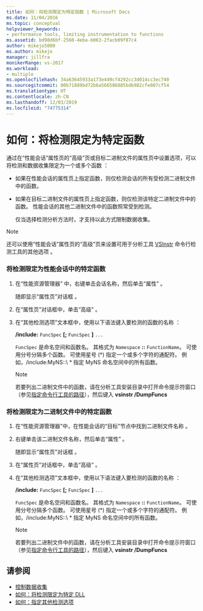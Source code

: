 ```yaml
---
title: 如何：将检测限定为特定函数 | Microsoft Docs
ms.date: 11/04/2016
ms.topic: conceptual
helpviewer_keywords:
- performance tools, limiting instrumentation to functions
ms.assetid: bd98d6bf-2560-4eba-b063-2facb09f87c4
author: mikejo5000
ms.author: mikejo
manager: jillfra
monikerRange: vs-2017
ms.workload:
- multiple
ms.openlocfilehash: 34a63645933a173e449cf4292cc3d014cc3ec740
ms.sourcegitcommit: 00b71889bd72b6a566586885bdb982cfe807cf54
ms.translationtype: HT
ms.contentlocale: zh-CN
ms.lasthandoff: 12/03/2019
ms.locfileid: "74775314"
---
```

# <a name="how-to-limit-instrumentation-to-specific-functions"></a>如何：将检测限定为特定函数
通过在“性能会话”属性页的“高级”页或目标二进制文件的属性页中设置选项，可以将检测和数据收集限定为一个或多个函数   ：

- 如果在性能会话的属性页上指定函数，则仅检测会话的所有受检测二进制文件中的函数。

- 如果在目标二进制文件的属性页上指定函数，则仅检测该特定二进制文件中的函数。 性能会话的其他二进制文件中的函数照常受到检测。

  仅当选择检测分析方法时，才支持以此方式限制数据收集。

> [!NOTE]
> 还可以使用“性能会话”属性页的“高级”页来设置可用于分析工具 [VSInstr](../profiling/vsinstr.md) 命令行检测工具的其他选项   。

### <a name="to-limit-instrumentation-to-specific-functions-in-a-performance-session"></a>将检测限定为性能会话中的特定函数

1. 在“性能资源管理器”  中，右键单击会话名称，然后单击“属性”  。

    随即显示“属性页”对话框  。

2. 在“属性页”对话框中，单击“高级”   。

3. 在“其他检测选项”文本框中，使用以下语法键入要检测的函数的名称  ：

    **/include:** `FuncSpec` **[;** `FuncSpec` **]** `...`

    `FuncSpec` 是命名空间和函数名。 其格式为 `Namespace` **::** `FunctionName`。 可使用分号分隔多个函数。 可使用星号 (\*) 指定一个或多个字符的通配符。 例如，/include:MyNS::\\  * 指定 MyNS 命名空间中的所有函数。

   > [!NOTE]
   > 若要列出二进制文件中的函数，请在分析工具安装目录中打开命令提示符窗口（参见[指定命令行工具的路径](../profiling/specifying-the-path-to-profiling-tools-command-line-tools.md)），然后键入 **vsinstr /DumpFuncs**

### <a name="to-limit-instrumentation-to-specific-functions-in-a-binary"></a>将检测限定为二进制文件中的特定函数

1. 在“性能资源管理器”中，在性能会话的“目标”节点中找到二进制文件名称   。

2. 右键单击该二进制文件名称，然后单击“属性”  。

    随即显示“属性页”对话框  。

3. 在“属性页”对话框中，单击“高级”   。

4. 在“其他检测选项”文本框中，使用以下语法键入要检测的函数的名称  ：

    **/include:** `FuncSpec` **[;** `FuncSpec` **]** `...`

    `FuncSpec` 是命名空间和函数名。 其格式为 `Namespace` **::** `FunctionName`。 可使用分号分隔多个函数。 可使用星号 (\*) 指定一个或多个字符的通配符。 例如，/include:MyNS::\\  * 指定 MyNS 命名空间中的所有函数。

   > [!NOTE]
   > 若要列出二进制文件中的函数，请在分析工具安装目录中打开命令提示符窗口（参见[指定命令行工具的路径](../profiling/specifying-the-path-to-profiling-tools-command-line-tools.md)），然后键入 **vsinstr /DumpFuncs**

## <a name="see-also"></a>请参阅
- [控制数据收集](../profiling/controlling-data-collection.md)
- [如何：将检测限定为特定 DLL](../profiling/how-to-limit-instrumentation-to-specific-dlls.md)
- [如何：指定其他检测选项](../profiling/how-to-specify-additional-instrumentation-options.md)
